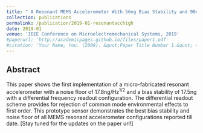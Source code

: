 ```yaml
---
title: " A Resonant MEMS Accelerometer With 56ng Bias Stability and 98ng/Hz<sup>1/2</sup> Noise Floor "
collection: publications
permalink: /publication/2019-01-resonantacchigh
date: 2019-01
venue: 'IEEE Conference on Microelectromechanical Systems, 2019'
#paperurl: 'http://academicpages.github.io/files/paper1.pdf'
#citation: 'Your Name, You. (2009). &quot;Paper Title Number 1.&quot; <i>Journal 1</i>. 1(1).'
---
```


## Abstract
This paper shows the first implementation of a micro-fabricated resonant accelerometer with a noise floor of 17.8ng/Hz<sup>1/2</sup> and a bias stability of 17.5ng with a differential frequency readout configuration. The differential readout scheme provides for rejection of common mode environmental effects to first order. This prototype sensor demonstrates the best bias stability and noise floor of all MEMS resonant accelerometer configurations reported till date.
[Stay tuned for the updates on the paper url!]
